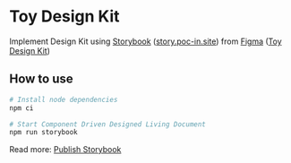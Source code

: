 # Toy Design Kit

Implement Design Kit
using [Storybook](https://storybook.js.org/)
([story.poc-in.site](https://story.poc-in.site/))
from [Figma](https://www.figma.com/)
([Toy Design Kit](https://www.figma.com/file/uNwS34VnewsHrnuYcuXzWV/Toy-DK?type=design&node-id=0%3A1&mode=design&t=oBlAbOUOrRktoW5X-1))

## How to use

```bash
# Install node dependencies
npm ci

# Start Component Driven Designed Living Document
npm run storybook
```

Read more: [Publish Storybook](./HISTORY.md#c-publish-storybook)
